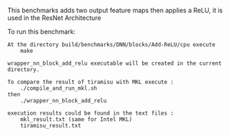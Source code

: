 This benchmarks adds two output feature maps then applies a ReLU, it is used in the ResNet Architecture

To run this benchmark:

    At the directory build/benchmarks/DNN/blocks/Add-ReLU/cpu execute
	    make

    wrapper_nn_block_add_relu executable will be created in the current directory.

    To compare the result of tiramisu with MKL execute :
        ./compile_and_run_mkl.sh
    then
        ./wrapper_nn_block_add_relu

    execution results could be found in the text files :
        mkl_result.txt (same for Intel MKL)
        tiramisu_result.txt
